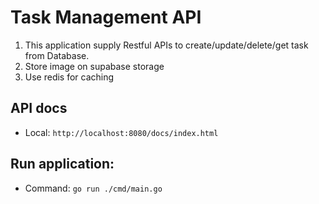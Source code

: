 # Task Management API

1. This application supply Restful APIs to create/update/delete/get task from Database.
2. Store image on supabase storage
3. Use redis for caching

## API docs
- Local: `http://localhost:8080/docs/index.html`

## Run application:
- Command: `go run ./cmd/main.go`
